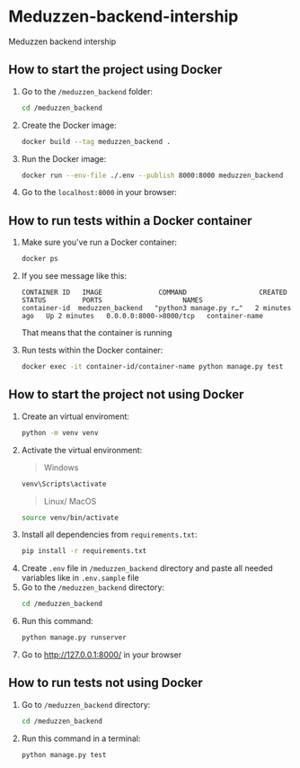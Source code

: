 # Meduzzen-backend-intership

Meduzzen backend intership

## How to start the project using Docker

1. Go to the `/meduzzen_backend` folder:
   ```sh
   cd /meduzzen_backend
   ```
2. Create the Docker image:
   ```sh
   docker build --tag meduzzen_backend .
   ```
3. Run the Docker image:
   ```sh
   docker run --env-file ./.env --publish 8000:8000 meduzzen_backend
   ```
4. Go to the `localhost:8000` in your browser:

## How to run tests within a Docker container

1. Make sure you've run a Docker container:
   ```sh
   docker ps
   ```
2. If you see message like this:

   ```
   CONTAINER ID   IMAGE              COMMAND                  CREATED         STATUS         PORTS                    NAMES
   container-id  meduzzen_backend   "python3 manage.py r…"   2 minutes ago   Up 2 minutes   0.0.0.0:8000->8000/tcp   container-name
   ```

   That means that the container is running

3. Run tests within the Docker container:
   ```sh
   docker exec -it container-id/container-name python manage.py test
   ```

## How to start the project not using Docker

1. Create an virtual enviroment:
   ```sh
   python -m venv venv
   ```
2. Activate the virtual environment:
   > Windows
   ```sh
   venv\Scripts\activate
   ```
   > Linux/ MacOS
   ```sh
   source venv/bin/activate
   ```
3. Install all dependencies from `requirements.txt`:
   ```sh
   pip install -r requirements.txt
   ```
4. Create `.env` file in `/meduzzen_backend` directory and paste all needed variables like in `.env.sample` file
5. Go to the `/meduzzen_backend` directory:
   ```sh
   cd /meduzzen_backend
   ```
6. Run this command:
   ```sh
   python manage.py runserver
   ```
7. Go to http://127.0.0.1:8000/ in your browser

## How to run tests not using Docker

1. Go to `/meduzzen_backend` directory:
   ```sh
   cd /meduzzen_backend
   ```
2. Run this command in a terminal:
   ```sh
   python manage.py test
   ```
